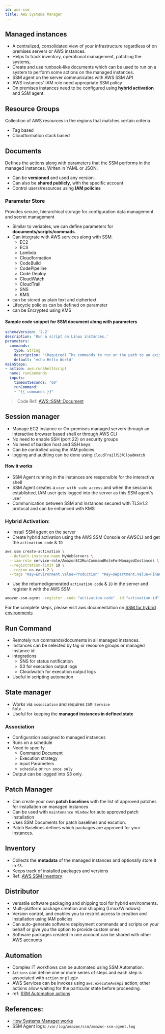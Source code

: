 ```yaml
---
id: aws-ssm
title: AWS Systems Manager
---
```


## Managed instances
- A centralized, consolidated view of your infrastructure regardless of on premises servers or AWS instances. 
- Helps to track inventory, operational management, patching the systems, 
- Create and use runbook-like documents which can be used to run on a system to perform some actions on the managed instances.
- SSM agent on the server communicates with AWS SSM API
- AWS instances' IAM role need appropriate SSM policy 
- On premises instances need to be configured using **hybrid activation** and SSM agent.

## Resource Groups
Collection of AWS resources in the regions that matches certain criteria 
- Tag based 
- Cloudformation stack based

## Documents
Defines the actions along with parameters that the SSM performs in the managed instances. Writen in YAML or JSON.
- Can be **versioned** and used any version.
- Can also be **shared publicly**, with the specific account 
- Control users/resources using **IAM policies**

### Parameter Store
Provides secure, hierarchical storage for configuration data management and secret management
- Similar to veriables, we can define parameters for **documents/scripts/commads**.
- Can integrate with AWS services along with SSM.
    - EC2
    - ECS
    - Lambda
    - Cloudformation
    - CodeBuild
    - CodePipeline
    - Code Deploy
    - CloudWatch
    - CloudTrail
    - SNS
    - KMS
- can be stored as plain text and ciphertext
- Lifecycle policies can be defined on parameter
- can be Encrypted using KMS
#### Sample code snippet for SSM document along with parameters
```yaml
schemaVersion: '2.2'
description: 'Run a script on Linux instances.'
parameters:
  commands:
    type: String
    description: "(Required) The commands to run or the path to an existing script on the instance."
    default: 'echo Hello World'
mainSteps:
- action: aws:runShellScript
  name: runCommands
  inputs:
    timeoutSeconds: '60'
    runCommand:
    - "{{ commands }}"

```
> Code Ref: [AWS::SSM::Document](https://docs.aws.amazon.com/AWSCloudFormation/latest/UserGuide/aws-resource-ssm-document.html)

## Session manager
- Manage EC2 instance or On-premises managed servers through an interactive browser based shell or through AWS CLI
- No need to enable SSH (port 22) on security groups
- No need of bastion host and SSH keys
- Can be controlled using the IAM policies
- logging and auditing can be done using <code>CloudTrail</code>/<code>S3</code>/<code>CloudWatch</code>
#### How it works
- SSM Agent running in the instances are responsible for the interactive shell 
- SSM Agent creates a <code>user with sudo access</code> and when the session is established, IAM user gets logged into the server as this SSM agent's <code>user</code>
- Communication between SSM and Instances secured with TLSv1.2 protocal and can be enhanced with KMS
### Hybrid Activation:
- Install SSM agent on the server
- Create hybrid activation using the AWS SSM Console or AWSCLI and get the <code>activation code</code> & <code>ID</code>
```bash
aws ssm create-activation \
  --default-instance-name MyWebServers \
  --iam-role service-role/AmazonEC2RunCommandRoleForManagedInstances \
  --registration-limit 10 \
  --region us-east-2 \
  --tags "Key=Environment,Value=Production" "Key=Department,Value=Finance"
```
- Use the returned/generated <code>activation code</code> & <code>ID</code> in the server and register it with the AWS SSM
```bash
amazon-ssm-agent -register -code "activation-code" -id "activation-id" -region "region"
```
For the complete steps, please visit aws documentation on [SSM for hybrid environments](https://docs.aws.amazon.com/systems-manager/latest/userguide/systems-manager-managedinstances.html)

## Run Command
- Remotely run commands/documents in all managed instances.
- Instances can be selected by tag or resourse groups or managed instance id
- integrations
    - SNS for status notification
    - S3 for execution output logs
    - Cloudwatch for execution output logs
- Useful in scripting automation

## State manager
- Works via <code>association</code> and requires <code>IAM Service Role</code>
- Useful for keeping the **managed instances in defined state**
### Association
- Configuration assigned to managed instances
- Runs on a schedule
- Need to specify
    - Command Document
    - Execution strategy
    - input Parameters
    - <code>schedule</code> or <code>run once only</code>
- Output can be logged into S3 only.

## Patch Manager
- Can create your own **patch baselines** with the list of approved patches for installation on managed instances
- Can be used with <code>maintenance Window</code> for auto approved patch installation
- Uses SSM Documents for patch baselines and excution.
- Patch Baselines defines which packages are approved for your instances. 

## Inventory
- Collects the **metadata** of the managed instances and optionally store it in <code>S3</code>.
- Keeps track of installed packages and versions
- Ref: [AWS SSM Inventory](https://docs.aws.amazon.com/systems-manager/latest/userguide/systems-manager-inventory.html)

## Distributor
- versatile software packaging and shipping tool for hybrid environments. 
- Multi-platform package creation and shipping (Linux/Windows)
- Version control, and enables you to restrict access to creation and installation using IAM policies
- Can auto-generate software deployment commands and scripts on your behalf or give you the option to provide custom ones
- Software packages created in one account can be shared with other AWS accounts

## Automation
- Complex IT workflows can be automated using SSM Automation.
- <code>Actions</code> can define one or more series of steps and each step is associated with <code>action</code> or <code>plugin</code>
- AWS Services can be invokes using <code>aws:executeAwsApi</code> action; other actions allow waiting for the particular state before proceeding.
- ref: [SSM Automation actions](https://docs.aws.amazon.com/systems-manager/latest/userguide/automation-actions.html)


## References:
- [How Systems Manager works](https://docs.aws.amazon.com/systems-manager/latest/userguide/how-it-works.html)
- SSM Agent logs: <code>/var/log/amazon/ssm/amazon-ssm-agent.log</code>

